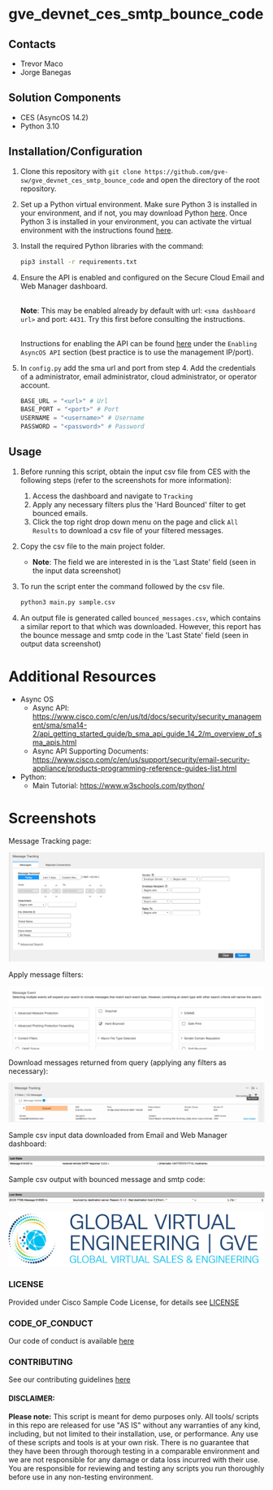 # gve_devnet_ces_smtp_bounce_code

## Contacts
* Trevor Maco
* Jorge Banegas

## Solution Components
* CES (AsyncOS 14.2)
* Python 3.10


## Installation/Configuration

1. Clone this repository with `git clone https://github.com/gve-sw/gve_devnet_ces_smtp_bounce_code` and open the directory of the root repository.

2. Set up a Python virtual environment. Make sure Python 3 is installed in your environment, and if not, you may download Python [here](https://www.python.org/downloads). Once Python 3 is installed in your environment, you can activate the virtual environment with the instructions found [here](https://docs.python.org/3/tutorial/venv.html).

3. Install the required Python libraries with the command:
   ``` bash
   pip3 install -r requirements.txt
   ```

4. Ensure the API is enabled and configured on the Secure Cloud Email and Web Manager dashboard.

    <br />**Note**: This may be enabled already by default with url: `<sma dashboard url>` and port: `4431`. Try this first before consulting the instructions.

    <br />Instructions for enabling the API can be found [here](https://www.cisco.com/c/en/us/td/docs/security/security_management/sma/sma14-2/api_getting_started_guide/b_sma_api_guide_14_2/m_overview_of_sma_apis.html) under the `Enabling AsyncOS API` section (best practice is to use the management IP/port).

5. In `config.py` add the sma url and port from step 4. Add the credentials of a administrator, email administrator, cloud administrator, or operator account.
    
    ``` python
    BASE_URL = "<url>" # Url
    BASE_PORT = "<port>" # Port
    USERNAME = "<username>" # Username
    PASSWORD = "<password>" # Password
    ```


## Usage

1. Before running this script, obtain the input csv file from CES with the following steps (refer to the screenshots for more information):

   1. Access the dashboard and navigate to `Tracking`
   2. Apply any necessary filters plus the 'Hard Bounced' filter to get bounced emails.
   3. Click the top right drop down menu on the page and click `All Results` to download a csv file of your filtered messages.

2. Copy the csv file to the main project folder.
   * **Note**: The field we are interested in is the 'Last State' field (seen in the input data screenshot)

3. To run the script enter the command followed by the csv file.

    ``` bash
    python3 main.py sample.csv
    ```

4. An output file is generated called `bounced_messages.csv`, which contains a similar report to that which was downloaded. However, this report has the bounce message and smtp code in the 'Last State' field (seen in output data screenshot)

# Additional Resources

* Async OS
  * Async API: https://www.cisco.com/c/en/us/td/docs/security/security_management/sma/sma14-2/api_getting_started_guide/b_sma_api_guide_14_2/m_overview_of_sma_apis.html
  * Async API Supporting Documents: https://www.cisco.com/c/en/us/support/security/email-security-appliance/products-programming-reference-guides-list.html
* Python: 
  * Main Tutorial: https://www.w3schools.com/python/

# Screenshots

Message Tracking page:

![/IMAGES/Message_Tracking.png](/IMAGES/Message_Tracking.png)

Apply message filters:

![/IMAGES/Message_Filters.png](/IMAGES/Message_Filters.png)

Download messages returned from query (applying any filters as necessary):

![/IMAGES/Download_CSV.png](/IMAGES/Download_CSV.png)

Sample csv input data downloaded from Email and Web Manager dashboard:

![/IMAGES/Input_Data.png](/IMAGES/Input_Data.png)

Sample csv output with bounced message and smtp code:

![/IMAGES/Output_Data.png](/IMAGES/Output_Data.png)

![/IMAGES/0image.png](/IMAGES/0image.png)


### LICENSE

Provided under Cisco Sample Code License, for details see [LICENSE](LICENSE.md)

### CODE_OF_CONDUCT

Our code of conduct is available [here](CODE_OF_CONDUCT.md)

### CONTRIBUTING

See our contributing guidelines [here](CONTRIBUTING.md)

#### DISCLAIMER:
<b>Please note:</b> This script is meant for demo purposes only. All tools/ scripts in this repo are released for use "AS IS" without any warranties of any kind, including, but not limited to their installation, use, or performance. Any use of these scripts and tools is at your own risk. There is no guarantee that they have been through thorough testing in a comparable environment and we are not responsible for any damage or data loss incurred with their use.
You are responsible for reviewing and testing any scripts you run thoroughly before use in any non-testing environment.
